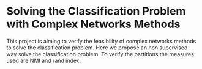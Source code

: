 # Solving the Classification Problem with Complex Networks Methods

This project is aiming to verify the feasibility of complex networks methods to solve the classification problem. Here we propose an non supervised way solve the classification problem. To verify the partitions the measures used are NMI and rand index.
